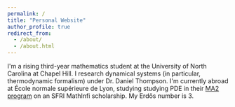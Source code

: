 ```yaml
---
permalink: /
title: "Personal Website"
author_profile: true
redirect_from: 
  - /about/
  - /about.html
---
```


I'm a rising third-year mathematics student at the University of North Carolina at Chapel Hill. I research dynamical systems (in particular, thermodynamic formalism) under Dr. Daniel Thompson. I'm currently abroad at École normale supérieure de Lyon, studying studying PDE in their [MA2 program](http://mathematiques.ens-lyon.fr/parcours-2025-2026-396607.kjsp?RH=1702642109901&RF=1733132107231) on an SFRI MathInfi scholarship. My Erdős number is 3.
